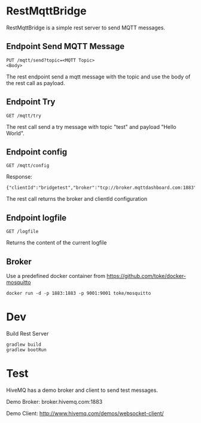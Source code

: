 # RestMqttBridge

RestMqttBridge is a simple rest server to send MQTT messages. 

## Endpoint Send MQTT Message
```
PUT /mqtt/send?topic=<MQTT Topic>
<Body>
```
The rest endpoint send a mqtt message with the topic <MQTT Topic> and use the body of the rest call as payload.

## Endpoint Try
```
GET /mqtt/try
```
The rest call send a try message with topic "test" and payload "Hello World".

## Endpoint config
```
GET /mqtt/config
```

Response:
```
{"clientId":"bridgetest","broker":"tcp://broker.mqttdashboard.com:1883"}
```
The rest call returns the broker and clientId configuration

## Endpoint logfile
```
GET /logfile
```

Returns the content of the current logfile

## Broker

Use a predefined docker container from https://github.com/toke/docker-mosquitto

```
docker run -d -p 1883:1883 -p 9001:9001 toke/mosquitto
```

# Dev

Build Rest Server

```
gradlew build
gradlew bootRun
```

# Test

HiveMQ has a demo broker and client to send test messages.

Demo Broker: broker.hivemq.com:1883<p>
Demo Client: http://www.hivemq.com/demos/websocket-client/
